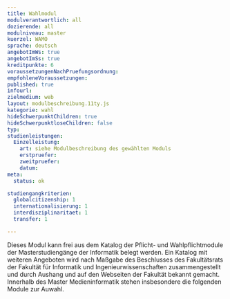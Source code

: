 ```yaml
---
title: Wahlmodul
modulverantwortlich: all
dozierende: all
modulniveau: master
kuerzel: WAMO
sprache: deutsch
angebotImWs: true
angebotImSs: true
kreditpunkte: 6
voraussetzungenNachPruefungsordnung: 
empfohleneVoraussetzungen: 
published: true
infourl: 
zielmedium: web
layout: modulbeschreibung.11ty.js
kategorie: wahl
hideSchwerpunktChildren: true
hideSchwerpunktloseChildren: false
typ: 
studienleistungen:
  Einzelleistung:
    art: siehe Modulbeschreibung des gewählten Moduls
    erstpruefer: 
    zweitpruefer: 
    datum:
meta:
  status: ok    

studiengangkriterien:
  globalcitizenship: 1
  internationalisierung: 1
  interdisziplinaritaet: 1
  transfer: 1

---
```


Dieses Modul kann frei aus dem Katalog der Pflicht- und Wahlpflichtmodule der Masterstudiengänge der Informatik belegt werden. Ein Katalog mit weiteren Angeboten wird nach Maßgabe des Beschlusses des Fakultätsrats der Fakultät für Informatik und Ingenieurwissenschaften zusammengestellt und durch Aushang und auf den Webseiten der Fakultät bekannt gemacht. Innerhalb des Master Medieninformatik stehen insbesondere die folgenden Module zur Auwahl.
